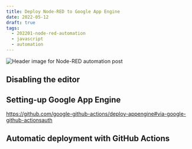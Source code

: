```yaml
---
title: Deploy Node-RED to Google App Engine
date: 2022-05-12
draft: true
tags:
  - 202201-node-red-automation
  - javascript
  - automation
---
```


![Header image for Node-RED automation post](/deploy-node-red-gcp/header.png)

## Disabling the editor

## Setting-up Google App Engine

https://github.com/google-github-actions/deploy-appengine#via-google-github-actionsauth

## Automatic deployment with GitHub Actions
